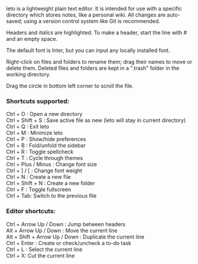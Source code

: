 leto is a lightweight plain text editor. It is intended for use with a specific directory which stores notes, like a personal wiki. All changes are auto-saved; using a version control system like Git is recommended.

Headers and *italics* are highlighted. To make a header, start the line with # and an empty space.

The default font is Inter, but you can input any locally installed font.

Right-click on files and folders to rename them; drag their names to move or delete them. Deleted files and folders are kept in a ".trash" folder in the working directory.

Drag the circle in bottom left corner to scroll the file.

### Shortcuts supported:

Ctrl + O  : Open a new directory\
Ctrl + Shift + S : Save active file as new (leto will stay in current directory)\
Ctrl + Q : Exit leto\
Ctrl + M : Minimize leto\
Ctrl + P : Show/hide preferences\
Ctrl + B : Fold/unfold the sidebar\
Ctrl + R : Toggle spellcheck\
Ctrl + T : Cycle through themes\
Ctrl + Plus / Minus : Change font size\
Ctrl + ] / [ : Change font weight\
Ctrl + N : Create a new file\
Ctrl + Shift + N : Create a new folder\
Ctrl + F : Toggle fullscreen\
Ctrl + Tab: Switch to the previous file

### Editor shortcuts:

Ctrl + Arrow Up / Down : Jump between headers\
Alt + Arrow Up / Down : Move the current line\
Alt + Shift + Arrow Up / Down : Duplicate the current line\
Ctrl + Enter : Create or check/uncheck a to-do task\
Ctrl + L : Select the current line\
Ctrl + X: Cut the current line
